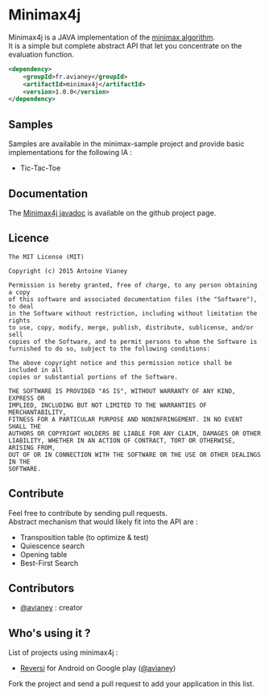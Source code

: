 # Minimax4j

Minimax4j is a JAVA implementation of the [minimax algorithm](http://en.wikipedia.org/wiki/Minimax).  
It is a simple but complete abstract API that let you concentrate on the evaluation function.

```xml
<dependency>
    <groupId>fr.avianey</groupId>
    <artifactId>minimax4j</artifactId>
    <version>1.0.0</version>
</dependency>
```

## Samples

Samples are available in the minimax-sample project and provide basic implementations for the following IA :
* Tic-Tac-Toe

## Documentation

The [Minimax4j javadoc](http://avianey.github.com/minimax4j/) is available on the github project page.

## Licence

```
The MIT License (MIT)

Copyright (c) 2015 Antoine Vianey

Permission is hereby granted, free of charge, to any person obtaining a copy
of this software and associated documentation files (the "Software"), to deal
in the Software without restriction, including without limitation the rights
to use, copy, modify, merge, publish, distribute, sublicense, and/or sell
copies of the Software, and to permit persons to whom the Software is
furnished to do so, subject to the following conditions:

The above copyright notice and this permission notice shall be included in all
copies or substantial portions of the Software.

THE SOFTWARE IS PROVIDED "AS IS", WITHOUT WARRANTY OF ANY KIND, EXPRESS OR
IMPLIED, INCLUDING BUT NOT LIMITED TO THE WARRANTIES OF MERCHANTABILITY,
FITNESS FOR A PARTICULAR PURPOSE AND NONINFRINGEMENT. IN NO EVENT SHALL THE
AUTHORS OR COPYRIGHT HOLDERS BE LIABLE FOR ANY CLAIM, DAMAGES OR OTHER
LIABILITY, WHETHER IN AN ACTION OF CONTRACT, TORT OR OTHERWISE, ARISING FROM,
OUT OF OR IN CONNECTION WITH THE SOFTWARE OR THE USE OR OTHER DEALINGS IN THE
SOFTWARE.
```

## Contribute

Feel free to contribute by sending pull requests.  
Abstract mechanism that would likely fit into the API are :
* Transposition table (to optimize & test)
* Quiescence search
* Opening table
* Best-First Search

## Contributors

* [@avianey](https://github.com/avianey) : creator

## Who's using it ?

List of projects using minimax4j :
* [Reversi](https://play.google.com/store/apps/details?id=net.androgames.reversi) for Android on Google play ([@avianey](https://github.com/avianey))

Fork the project and send a pull request to add your application in this list.
